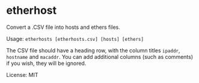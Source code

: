 # etherhost

Convert a .CSV file into hosts and ethers files.

Usage: `etherhosts [etherhosts.csv] [hosts] [ethers]`

The CSV file should have a heading row, with the column titles `ipaddr`, `hostname` and `macaddr`. You can add additional columns (such as comments) if you wish, they will be ignored.

License: MIT
